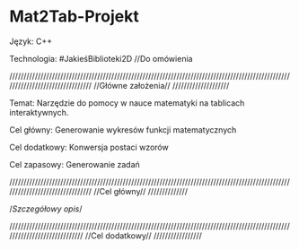 # Mat2Tab-Projekt

Język: C++

Technologia: #JakieśBiblioteki2D //Do omówienia

////////////////////////////////////////////////////////////////////////////////////////////////////////////////////////////////
//Główne założenia//
////////////////////

Temat: Narzędzie do pomocy w nauce matematyki na tablicach interaktywnych.

Cel główny: Generowanie wykresów funkcji matematycznych

Cel dodatkowy: Konwersja postaci wzorów

Cel zapasowy: Generowanie zadań

////////////////////////////////////////////////////////////////////////////////////////////////////////////////////////////////
//Cel główny//
//////////////

/*Szczegółowy opis*/

/////////////////////////////////////////////////////////////////////////////////////////////////////////////////////////////
//Cel dodatkowy//
/////////////////

